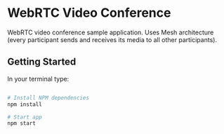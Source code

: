 # WebRTC Video Conference

WebRTC video conference sample application. Uses Mesh architecture (every participant sends and receives its media to all other participants).

## Getting Started

In your terminal type:

```bash

# Install NPM dependencies
npm install

# Start app
npm start

```